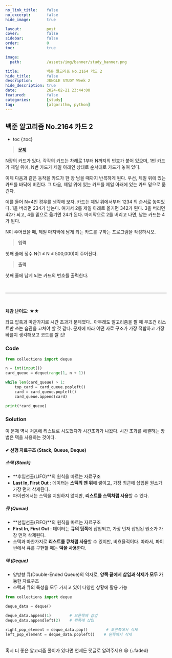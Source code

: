 ```yaml
---
no_link_title:    false 
no_excerpt:       false 
hide_image:       true

layout:           post
cover:            false
sidebar:          false
order:            0      
toc:              true

image:
  path:           /assets/img/banner/study_banner.png

title:            백준 알고리즘 No.2164 카드 2
hide_title:       false
description:      JUNGLE STUDY Week 2
hide_description: true
date:             2024-02-21 23:44:00
featured:         false
categories:       [study]
tag:              [algorithm, python]
---
```


## 백준 알고리즘 No.2164 카드 2

* toc
{:toc}

> [**문제**](https://www.acmicpc.net/problem/2164)

N장의 카드가 있다. 각각의 카드는 차례로 1부터 N까지의 번호가 붙어 있으며, 
1번 카드가 제일 위에, N번 카드가 제일 아래인 상태로 순서대로 카드가 놓여 있다.

이제 다음과 같은 동작을 카드가 한 장 남을 때까지 반복하게 된다. 
우선, 제일 위에 있는 카드를 바닥에 버린다. 그 다음, 제일 위에 있는 카드를 제일 아래에 있는 카드 밑으로 옮긴다.

예를 들어 N=4인 경우를 생각해 보자. 카드는 제일 위에서부터 1234 의 순서로 놓여있다. 
1을 버리면 234가 남는다. 여기서 2를 제일 아래로 옮기면 342가 된다. 
3을 버리면 42가 되고, 4를 밑으로 옮기면 24가 된다. 마지막으로 2를 버리고 나면, 남는 카드는 4가 된다.

N이 주어졌을 때, 제일 마지막에 남게 되는 카드를 구하는 프로그램을 작성하시오.

> **입력**

첫째 줄에 정수 N(1 ≤ N ≤ 500,000)이 주어진다.

> **출력** 

첫째 줄에 남게 되는 카드의 번호를 출력한다.

<br>

---

<br>

**체감 난이도**: ★★

좌표 압축과 마찬가지로 시간 초과가 문제였다.. 
아무래도 알고리즘을 짤 때 무조건 리스트만 쓰는 습관을 고쳐야 할 것 같다.
문제에 따라 어떤 자료 구조가 가장 적합하고 가장 빠를지 생각해보고 코드를 짤 것!

### Code
```python
from collections import deque

n = int(input())
card_queue = deque(range(1, n + 1))

while len(card_queue) > 1:
    top_card = card_queue.popleft()
    card = card_queue.popleft()
    card_queue.append(card)

print(*card_queue)
```

### Solution

이 문제 역시 처음에 리스트로 시도했다가 시간초과가 나왔다.
시간 초과를 해결하는 방법은 덱을 사용하는 것이다. 

#### ✔ 선형 자료구조 (Stack, Queue, Deque)
##### 스택 (Stack)
- **후입선출(LIFO)**의 원칙을 따르는 자료구조
- **Last In, First Out** : 데이터는 **스택의 맨 위**에 쌓이고, 가장 최근에 삽입된 원소가 가장 먼저 삭제된다.
- 파이썬에서는 스택을 지원하지 않지만, **리스트를 스택처럼 사용**할 수 있다.

##### 큐 (Queue)
- **선입선출(FIFO)**의 원칙을 따르는 자료구조
- **First In, First Out** : 데이터는 **큐의 뒷쪽**에 삽입되고, 가장 먼저 삽입된 원소가 가장 먼저 삭제된다.
- 스택과 마찬가지로 **리스트를 큐처럼 사용**할 수 있지만, 비효율적이다. 따라서, 파이썬에서 큐를 구현할 때는 **덱을 사용**한다.

##### 덱 (Deque)
- 양방향 큐(Double-Ended Queue)의 약자로, **양쪽 끝에서 삽입과 삭제가 모두 가능**한 자료구조
- 스택과 큐의 특성을 모두 가지고 있어 다양한 상황에 활용 가능

```python
from collections import deque

deque_data = deque()

deque_data.append(1)        # 오른쪽에 삽입
deque_data.appendleft(2)    # 왼쪽에 삽입

right_pop_element = deque_data.pop()        # 오른쪽에서 삭제
left_pop_element = deque_data.popleft()    # 왼쪽에서 삭제
```

<br>
혹시 더 좋은 알고리즘 풀이가 있다면 언제든 댓글로 알려주세요 😃
{:.faded}